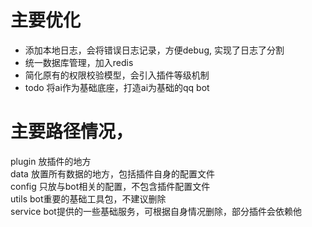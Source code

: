 # 主要优化
- 添加本地日志，会将错误日志记录，方便debug, 实现了日志了分割
- 统一数据库管理，加入redis
- 简化原有的权限校验模型，会引入插件等级机制
- todo 将ai作为基础底座，打造ai为基础的qq bot


# 主要路径情况，
plugin 放插件的地方  
data 放置所有数据的地方，包括插件自身的配置文件  
config 只放与bot相关的配置，不包含插件配置文件  
utils bot重要的基础工具包，不建议删除  
service bot提供的一些基础服务，可根据自身情况删除，部分插件会依赖他